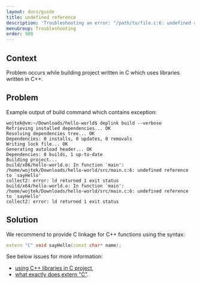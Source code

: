 ```yaml
---
layout: docs/guide
title: undefined reference
description: 'Troubleshooting an error: "/path/to/file.c:6: undefined reference to "methodName" collect2: error: ld returned 1 exit status".'
menuGroup: Troubleshooting
order: 900
---
```


Context
-------

Problem occurs while building project written in C which uses libraries written in C++.

Problem
-------

Example output of build command which contains exception:

```
wojtek@vm:~/Downloads/hello-world$ deplink build --verbose
Retrieving installed dependencies... OK
Resolving dependencies tree... OK
Dependencies: 0 installs, 0 updates, 0 removals
Writing lock file... OK
Generating autoload header... OK
Dependencies: 0 builds, 1 up-to-date
Building project...
build/x86/hello-world.o: In function `main':
/home/wojtek/Downloads/hello-world/src/main.c:6: undefined reference to `sayHello'
collect2: error: ld returned 1 exit status
build/x64/hello-world.o: In function `main':
/home/wojtek/Downloads/hello-world/src/main.c:6: undefined reference to `sayHello'
collect2: error: ld returned 1 exit status
```

Solution
--------

We recommend to provide C linkage for C++ functions using the syntax:

```cpp
extern "C" void sayHello(const char* name);
```

See below issues for more information:

- [using C++ libraries in C project](https://stackoverflow.com/questions/22426574/gcc-undefined-reference-to),
- [what exactly does extern "C"](https://stackoverflow.com/questions/1041866/what-is-the-effect-of-extern-c-in-c).
